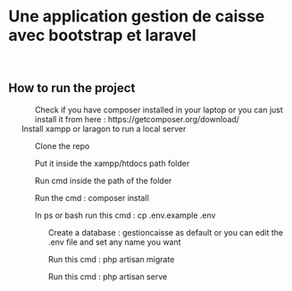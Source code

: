 <h1> Une application gestion de caisse avec bootstrap et laravel </h1> <br>
 
 
<h2> How to run the project </h2>
 
<ul>
    <ol>Check if you have composer installed in your laptop or you can just install it from here : https://getcomposer.org/download/</ol>
    <op>Install xampp or laragon to run a local server</op>
    <ol>Clone the repo</ol>
    <ol>Put it inside the xampp/htdocs path folder</ol>
    <ol>Run cmd inside the path of the folder</ol>
    <ol>Run the cmd : composer install</ol>
    <ol>In ps or bash run this cmd : cp .env.example .env</op>
    <ol>Create a database : gestioncaisse as default or you can edit the .env file and set any name you want</ol>
    <ol>Run this cmd : php artisan migrate</ol>
    <ol>Run this cmd : php artisan serve</ol>
</ul>
